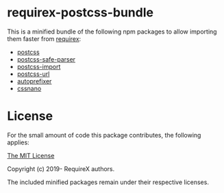 # requirex-postcss-bundle

This is a minified bundle of the following npm packages to allow importing them faster from [requirex](https://github.com/requirex/requirex#readme):

- [postcss](https://github.com/postcss/postcss)
- [postcss-safe-parser](https://github.com/postcss/postcss-safe-parser)
- [postcss-import](https://github.com/postcss/postcss-import)
- [postcss-url](https://github.com/postcss/postcss-url)
- [autoprefixer](https://github.com/postcss/autoprefixer)
- [cssnano](https://github.com/cssnano/cssnano)

# License

For the small amount of code this package contributes, the following applies:

[The MIT License](https://raw.githubusercontent.com/requirex/requirex-postcss-bundle/master/LICENSE)

Copyright (c) 2019- RequireX authors.

The included minified packages remain under their respective licenses.
